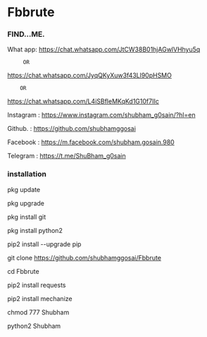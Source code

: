 # Fbbrute

### FIND...ME.


What app:
https://chat.whatsapp.com/JtCW38B01hjAGwlVHhyu5q

         OR

https://chat.whatsapp.com/JyqQKyXuw3f43Ll90pHSMO

        OR

https://chat.whatsapp.com/L4iSBfleMKqKd1G10f7IIc


Instagram : https://www.instagram.com/shubham_g0sain/?hl=en

Github.   : https://github.com/shubhamggosai

Facebook  : https://m.facebook.com/shubham.gosain.980

Telegram :
https://t.me/ShuBham_g0sain

### installation

pkg update 

 pkg upgrade 

pkg install git 

pkg install python2 

pip2 install --upgrade pip

git clone https://github.com/shubhamggosai/Fbbrute

cd Fbbrute

pip2 install requests 

pip2 install mechanize
 
chmod 777 Shubham

python2 Shubham
